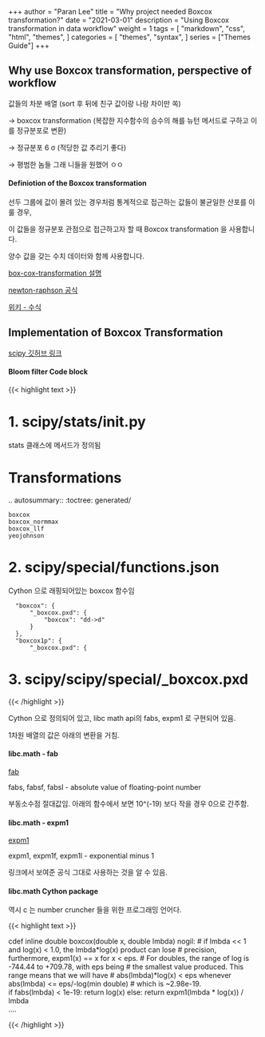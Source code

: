 +++
author = "Paran Lee"
title = "Why project needed Boxcox transformation?"
date = "2021-03-01"
description = "Using Boxcox transformation in data workflow"
weight = 1
tags = [
    "markdown",
    "css",
    "html",
    "themes",
]
categories = [
    "themes",
    "syntax",
]
series = ["Themes Guide"]
+++

## Why use Boxcox transformation, perspective of workflow

값들의 차분 배열 (sort 후 뒤에 친구 값이랑 나랑 차이만 쏙)

→ boxcox transformation (복잡한 지수함수의 승수의 해를 뉴턴 메서드로 구하고 이를 정규분포로 변환)

→ 정규분포 6 σ (적당한 값 추리기 좋다)

→ 평범한 놈들 그래 니들을 원했어 ㅇㅇ

#### Definiotion of the Boxcox transformation

선두 그룹에 값이 몰려 있는 경우처럼 통계적으로 접근하는 값들이 불균일한 산포를 이룰 경우, 

이 값들을 정규분포 관점으로 접근하고자 할 때 Boxcox transformation 을 사용합니다.

양수 값을 갖는 수치 데이터와 함께 사용합니다. 

[box-cox-transformation 설명](https://www.statisticshowto.com/box-cox-transformation/)

[newton-raphson 공식](https://www.geeksforgeeks.org/program-for-newton-raphson-method/)

[위키 - 수식](https://en.wikipedia.org/wiki/Power_transform#Box–Cox_transformation)

## Implementation of Boxcox Transformation

[scipy 깃허브 링크](https://github.com/scipy)

#### Bloom filter Code block
{{< highlight text >}}
  
  # 1. scipy/stats/__init__.py

  stats 클래스에 메서드가 정의됨

  Transformations
  ===============
      
  .. autosummary::
    :toctree: generated/

    boxcox
    boxcox_normmax
    boxcox_llf
    yeojohnson

  # 2. scipy/special/functions.json

  Cython 으로 래핑되어있는 boxcox 함수임

      "boxcox": {
          "_boxcox.pxd": {
              "boxcox": "dd->d"
          }
      },
      "boxcox1p": {
          "_boxcox.pxd": {

  # 3. scipy/scipy/special/_boxcox.pxd
  
{{< /highlight >}}

Cython 으로 정의되어 있고, libc math api의 fabs, expm1 로 구현되어 있음.

1차원 배열의 값은 아래의 변환을 거침.
#### libc.math - fab

[fab](https://man7.org/linux/man-pages/man3/fabs.3.html)

fabs, fabsf, fabsl - absolute value of floating-point number

부동소수점 절대값임. 아래의 함수에서 보면 10^(-19) 보다 작을 경우 0으로 간주함.

#### libc.math - expm1

[expm1](https://man7.org/linux/man-pages/man3/expm1.3.html)

expm1, expm1f, expm1l - exponential minus 1

링크에서 보여준 공식 그대로 사용하는 것을 알 수 있음.

#### libc.math Cython package

역시 c 는 number cruncher 들을 위한 프로그래밍 언어다.

{{< highlight text >}}
  
  cdef inline double boxcox(double x, double lmbda) nogil:
      # if lmbda << 1 and log(x) < 1.0, the lmbda*log(x) product can lose
      # precision, furthermore, expm1(x) == x for x < eps.
      # For doubles, the range of log is -744.44 to +709.78, with eps being
      # the smallest value produced.  This range means that we will have
      # abs(lmbda)*log(x) < eps whenever abs(lmbda) <= eps/-log(min double)
      # which is ~2.98e-19.  
      if fabs(lmbda) < 1e-19:
          return log(x)
      else:
          return expm1(lmbda * log(x)) / lmbda          
      ....

{{< /highlight >}}


